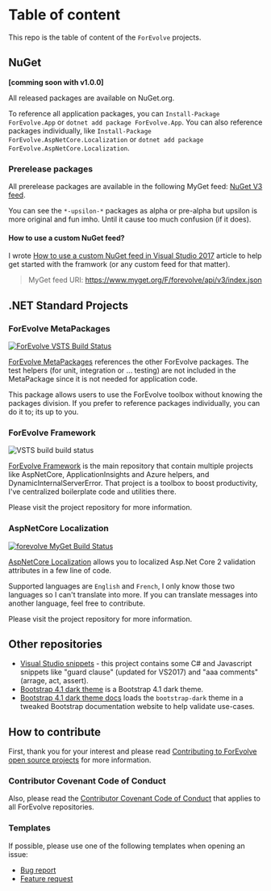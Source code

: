 # Table of content

This repo is the table of content of the `ForEvolve` projects.

## NuGet

**[comming soon with v1.0.0]**

All released packages are available on NuGet.org.

To reference all application packages, you can `Install-Package ForEvolve.App` or `dotnet add package ForEvolve.App`.
You can also reference packages individually, like `Install-Package ForEvolve.AspNetCore.Localization` or `dotnet add package ForEvolve.AspNetCore.Localization`.

### Prerelease packages

All prerelease packages are available in the following MyGet feed: [NuGet V3 feed](https://www.myget.org/F/forevolve/api/v3/index.json).

You can see the `*-upsilon-*` packages as alpha or pre-alpha but upsilon is more original and fun imho. Until it cause too much confusion (if it does).

#### How to use a custom NuGet feed?

I wrote [How to use a custom NuGet feed in Visual Studio 2017](http://www.forevolve.com/en/articles/2017/08/06/how-to-use-a-custom-nuget-feed-in-visual-studio-2017/) article to help get started with the framwork (or any custom feed for that matter).

> MyGet feed URI: https://www.myget.org/F/forevolve/api/v3/index.json

## .NET Standard Projects

### ForEvolve MetaPackages

[![ForEvolve VSTS Build Status](https://forevolve.visualstudio.com/_apis/public/build/definitions/b800edd0-96da-46c1-a089-06a4466e62d9/17/badge)](https://www.myget.org/F/forevolve/api/v3/index.json)

[ForEvolve MetaPackages](https://github.com/ForEvolve/MetaPackages) references the other ForEvolve packages. The test helpers (for unit, integration or ... testing) are not included in the MetaPackage since it is not needed for application code.

This package allows users to use the ForEvolve toolbox without knowing the packages division. If you prefer to reference packages individually, you can do it to; its up to you.

### ForEvolve Framework

![VSTS build build status](https://forevolve.visualstudio.com/_apis/public/build/definitions/fdc5922a-3dc1-4827-97a6-0f622b2fd497/26/badge)

[ForEvolve Framework](https://github.com/ForEvolve/ForEvolve-Framework) is the main repository that contain multiple projects like AspNetCore, ApplicationInsights and Azure helpers, and DynamicInternalServerError. That project is a toolbox to boost productivity, I've centralized boilerplate code and utilities there.

Please visit the project repository for more information.

### AspNetCore Localization

[![forevolve MyGet Build Status](https://www.myget.org/BuildSource/Badge/forevolve?identifier=b9aba5cc-96df-42d0-bf33-ed89456a6fdf)](https://www.myget.org/F/forevolve/api/v3/index.json)

[AspNetCore Localization](https://github.com/ForEvolve/ForEvolve.AspNetCore.Localization) allows you to localized Asp.Net Core 2 validation attributes in a few line of code.

Supported languages are `English` and `French`, I only know those two languages so I can't translate into more. If you can translate messages into another language, feel free to contribute.

Please visit the project repository for more information.

## Other repositories

- [Visual Studio snippets](https://github.com/ForEvolve/vs-snippets) - this project contains some C# and Javascript snippets like "guard clause" (updated for VS2017) and "aaa comments" (arrage, act, assert).
- [Bootstrap 4.1 dark theme](https://github.com/ForEvolve/bootstrap-dark) is a Bootstrap 4.1 dark theme.
- [Bootstrap 4.1 dark theme docs](https://github.com/ForEvolve/bootstrap-dark-docs) loads the `bootstrap-dark` theme in a tweaked Bootstrap documentation website to help validate use-cases.

## How to contribute

First, thank you for your interest and please read [Contributing to ForEvolve open source projects](https://github.com/ForEvolve/Toc/blob/master/CONTRIBUTING.md) for more information.

### Contributor Covenant Code of Conduct

Also, please read the [Contributor Covenant Code of Conduct](https://github.com/ForEvolve/Toc/blob/master/CODE_OF_CONDUCT.md) that applies to all ForEvolve repositories.

### Templates

If possible, please use one of the following templates when opening an issue:

- [Bug report](https://github.com/ForEvolve/Toc/blob/master/.github/ISSUE_TEMPLATE/bug_report.md)
- [Feature request](https://github.com/ForEvolve/Toc/blob/master/.github/ISSUE_TEMPLATE/feature_request.md)
